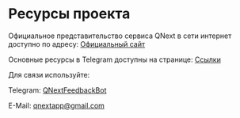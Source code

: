 # Ресурсы проекта

Официальное представительство сервиса QNext в сети интернет доступно по адресу: [Официальный сайт](https://qnext.app/)

Основные ресурсы в Telegram доступны на странице: [Ссылки](/ext/link/)

Для связи используйте:

Telegram: [QNextFeedbackBot](https://t.me/QNextFeedbackBot)

E-Mail: qnextapp@gmail.com